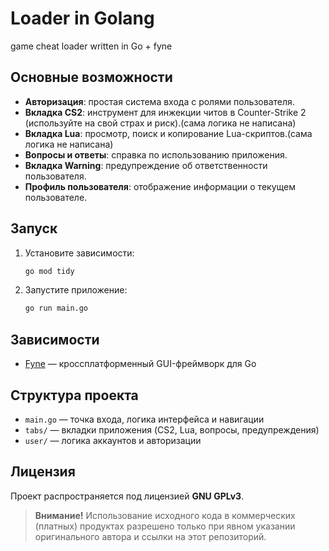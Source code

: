 # Loader in Golang

game cheat loader written in Go + fyne
## Основные возможности

- **Авторизация**: простая система входа с ролями пользователя.
- **Вкладка CS2**: инструмент для инжекции читов в Counter-Strike 2 (используйте на свой страх и риск).(сама логика не написана)
- **Вкладка Lua**: просмотр, поиск и копирование Lua-скриптов.(сама логика не написана)
- **Вопросы и ответы**: справка по использованию приложения.
- **Вкладка Warning**: предупреждение об ответственности пользователя.
- **Профиль пользователя**: отображение информации о текущем пользователе.

## Запуск

1. Установите зависимости:
   ```bash
   go mod tidy
   ```
2. Запустите приложение:
   ```bash
   go run main.go
   ```

## Зависимости
- [Fyne](https://fyne.io/) — кроссплатформенный GUI-фреймворк для Go

## Структура проекта
- `main.go` — точка входа, логика интерфейса и навигации
- `tabs/` — вкладки приложения (CS2, Lua, вопросы, предупреждения)
- `user/` — логика аккаунтов и авторизации

## Лицензия

Проект распространяется под лицензией **GNU GPLv3**.

> **Внимание!** Использование исходного кода в коммерческих (платных) продуктах разрешено только при явном указании оригинального автора и ссылки на этот репозиторий.
